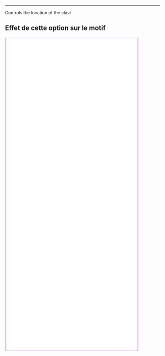 ---

Controls the location of the clavi


## Effet de cette option sur le motif
![Cette image montre l'effet de cette option en superposant plusieurs variantes qui ont une valeur différente pour cette option](tiberius_clavuslocation_sample.svg "Effet de cette option sur le motif")